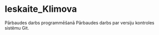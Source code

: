 # Ieskaite_Klimova
Pārbaudes darbs programmēšanā
Pārbaudes darbs par versiju kontroles sistēmu Git.
